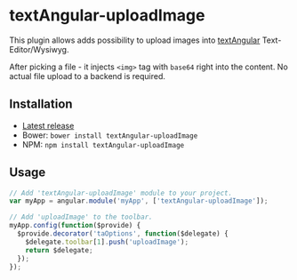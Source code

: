 # textAngular-uploadImage
This plugin allows adds possibility to upload images into [textAngular](https://github.com/textAngular/textAngular) Text-Editor/Wysiwyg.

After picking a file - it injects `<img>` tag with `base64` right into the content. No actual file upload to a backend is required.

## Installation

- [Latest release](https://github.com/mrded/textAngular-uploadImage/releases)
- Bower: `bower install textAngular-uploadImage`
- NPM: `npm install textAngular-uploadImage`

## Usage
```javascript
// Add 'textAngular-uploadImage' module to your project.
var myApp = angular.module('myApp', ['textAngular-uploadImage']);

// Add 'uploadImage' to the toolbar.
myApp.config(function($provide) {
  $provide.decorator('taOptions', function($delegate) {
    $delegate.toolbar[1].push('uploadImage');
    return $delegate;
  });
});
```
